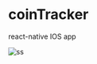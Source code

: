 # coinTracker
react-native IOS app

![ss](https://user-images.githubusercontent.com/83416622/230513264-74a89572-3713-4719-abc0-794816675b92.png)

